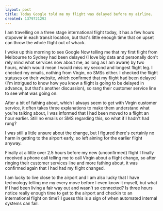 ```yaml
---
layout: post
title: Today Google told me my flight was delayed before my airline.
created: 1379721292
---
```

<p class="p1"><span>I am travelling on a three stage international flight today, it has a few hours stopover in each transit location, but that&#39;s little enough time that on upset can throw the whole flight out of whack.</span></p><p class="p1"><span>I woke up this morning to see Google Now telling me that my first flight from Melbourne to Sydney had been delayed (I love big data and personally don&#39;t rely mind what services now about me, as long as I am aware) by two hours, which would mean I would miss my second and longest flight leg. I checked my emails, nothing from Virgin, no SMSs either. I checked the flight statuses on their website, which confirmed that my flight had been delayed (I&#39;m intrigued to know how you know a flight is going to be delayed in advance, but that&#39;s another discussion), so rang their customer service line to see what was going on.</span></p><p class="p1"><span>After a bit of fathing about, which I always seem to get with Virgin customer service, it often takes three explanations to make them understand what you&#39;re talking about, I was informed that I had been moved to a flight an hour earlier. Still no emails or SMS regarding this, so what if I hadn&#39;t had rung?</span></p><p class="p1"><span>I was still a little unsure about the change, but I figured there&#39;s certainly no harm in getting to the airport early, so left aiming for the earlier flight anyway.</span></p><p class="p1"><span>Finally at a little over 2.5 hours before my new (unconfirmed) flight I finally received a phone call telling me to call Virgin about a flight change, so after ringing their customer services line and more fathing about, it was confirmed again that I had had my flight changed.</span></p><p class="p1"><span>I am lucky to live close to the airport and I am also lucky that I have technology telling me my every move before I even know it myself, but what if I had been living a fair way out and wasn&#39;t so connected? Is three hours notice really enough time to get to the airport and checkin to an international flight on time? I guess this is a sign of when automated internal systems can fail.</span></p>
